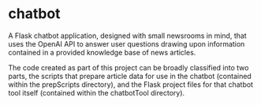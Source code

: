 # chatbot
A Flask chatbot application, designed with small newsrooms in mind, that uses the OpenAI API to answer user questions drawing upon information contained in a provided knowledge base of news articles.

The code created as part of this project can be broadly classified into two parts, the scripts that prepare article data for use in the chatbot (contained within the prepScripts directory), and the Flask project files for that chatbot tool itself (contained within the chatbotTool directory). 
